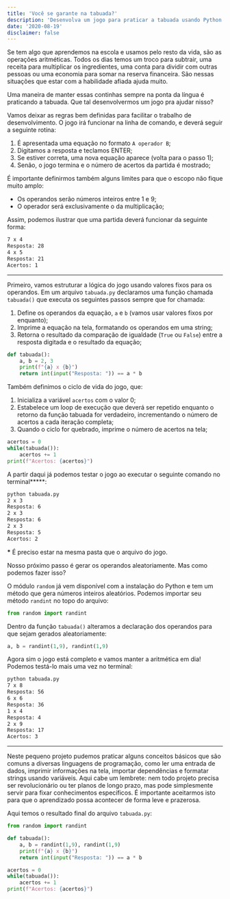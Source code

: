 ```yaml
---
title: 'Você se garante na tabuada?'
description: 'Desenvolva um jogo para praticar a tabuada usando Python.'
date: '2020-08-19'
disclaimer: false
---
```


Se tem algo que aprendemos na escola e usamos pelo resto da vida, são as operações aritméticas. Todos os dias temos um troco para subtrair, uma receita para multiplicar os ingredientes, uma conta para dividir com outras pessoas ou uma economia para somar na reserva financeira. São nessas situações que estar com a habilidade afiada ajuda muito.

Uma maneira de manter essas continhas sempre na ponta da língua é praticando a tabuada. Que tal desenvolvermos um jogo pra ajudar nisso?

Vamos deixar as regras bem definidas para facilitar o trabalho de desenvolvimento. O jogo irá funcionar na linha de comando, e deverá seguir a seguinte rotina:

1. É apresentada uma equação no formato `A operador B`;
2. Digitamos a resposta e teclamos ENTER;
3. Se estiver correta, uma nova equação aparece (volta para o passo 1);
4. Senão, o jogo termina e o número de acertos da partida é mostrado;

É importante definirmos também alguns limites para que o escopo não fique muito amplo:

- Os operandos serão números inteiros entre 1 e 9;
- O operador será exclusivamente o da multiplicação;

Assim, podemos ilustrar que uma partida deverá funcionar da seguinte forma:

```bash
7 x 4
Resposta: 28
4 x 5
Resposta: 21
Acertos: 1
```

---

Primeiro, vamos estruturar a lógica do jogo usando valores fixos para os operandos. Em um arquivo `tabuada.py` declaramos uma função chamada `tabuada()` que executa os seguintes passos sempre que for chamada:

1. Define os operandos da equação, `a` e `b` (vamos usar valores fixos por enquanto);
2. Imprime a equação na tela, formatando os operandos em uma string;
3. Retorna o resultado da comparação de igualdade (`True` ou `False`) entre a resposta digitada e o resultado da equação;

```python
def tabuada():
    a, b = 2, 3
    print(f"{a} x {b}")
    return int(input("Resposta: ")) == a * b
```

Também definimos o ciclo de vida do jogo, que:

1. Inicializa a variável `acertos` com o valor 0;
2. Estabelece um loop de execução que deverá ser repetido enquanto o retorno da função tabuada for verdadeiro, incrementando o número de acertos a cada iteração completa;
3. Quando o ciclo for quebrado, imprime o número de acertos na tela;

```python
acertos = 0
while(tabuada()):
    acertos += 1
print(f"Acertos: {acertos}")
```

A partir daqui já podemos testar o jogo ao executar o seguinte comando no terminal**\***:

```bash
python tabuada.py
2 x 3
Resposta: 6
2 x 3
Resposta: 6
2 x 3
Resposta: 5
Acertos: 2
```

**\*** É preciso estar na mesma pasta que o arquivo do jogo.

Nosso próximo passo é gerar os operandos aleatoriamente. Mas como podemos fazer isso?

O módulo `random` já vem disponível com a instalação do Python e tem um método que gera números inteiros aleatórios. Podemos importar seu método `randint` no topo do arquivo:

```python
from random import randint
```

Dentro da função `tabuada()` alteramos a declaração dos operandos para que sejam gerados aleatoriamente:

```python
a, b = randint(1,9), randint(1,9)
```

Agora sim o jogo está completo e vamos manter a aritmética em dia! Podemos testá-lo mais uma vez no terminal:

```bash
python tabuada.py
7 x 8
Resposta: 56
6 x 6
Resposta: 36
1 x 4
Resposta: 4
2 x 9
Resposta: 17
Acertos: 3
```

---

Neste pequeno projeto pudemos praticar alguns conceitos básicos que são comuns a diversas linguagens de programação, como ler uma entrada de dados, imprimir informações na tela, importar dependências e formatar strings usando variáveis. Aqui cabe um lembrete: nem todo projeto precisa ser revolucionário ou ter planos de longo prazo, mas pode simplesmente servir para fixar conhecimentos específicos. É importante aceitarmos isto para que o aprendizado possa acontecer de forma leve e prazerosa.

Aqui temos o resultado final do arquivo `tabuada.py`:

```python
from random import randint

def tabuada():
    a, b = randint(1,9), randint(1,9)
    print(f"{a} x {b}")
    return int(input("Resposta: ")) == a * b

acertos = 0
while(tabuada()):
    acertos += 1
print(f"Acertos: {acertos}")
```
